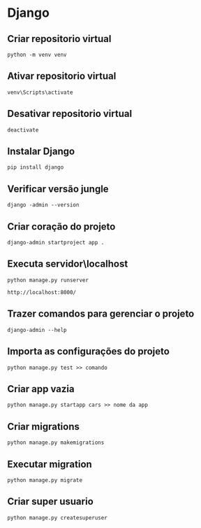 # Django

## Criar repositorio virtual

```
python -m venv venv
```

## Ativar repositorio virtual

```
venv\Scripts\activate
```

## Desativar repositorio virtual

```
deactivate
```

## Instalar Django

```
pip install django
```

## Verificar versão jungle

```
django -admin --version
```

## Criar coração do projeto

```
django-admin startproject app .
```

## Executa servidor\localhost

```
python manage.py runserver

http://localhost:8000/
```

## Trazer comandos para gerenciar o projeto

```
django-admin --help
```

## Importa as configurações do projeto

```
python manage.py test >> comando
```

## Criar app vazia

```
python manage.py startapp cars >> nome da app
```

## Criar migrations

```
python manage.py makemigrations
```

## Executar migration

```
python manage.py migrate
```

## Criar super usuario

```
python manage.py createsuperuser
```

